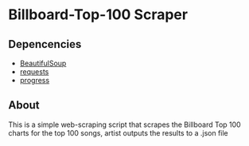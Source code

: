 # Billboard-Top-100 Scraper


## Depencencies 

* [BeautifulSoup]()
* [requests]()
* [progress]()

## About 
This is a simple web-scraping script that scrapes the Billboard Top 100 charts
for the top 100 songs, artist outputs the results to a .json file 